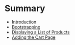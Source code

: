 # Summary

* [Introduction](README.md)
* [Bootstrapping](chapter1.md)
* [Displaying a List of Products](displaying-a-list-of-products.md)
* [Adding the Cart Page](making-http-requests.md)

